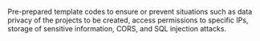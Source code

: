 Pre-prepared template codes to ensure or prevent situations such as data privacy of the projects to be created, access permissions to specific IPs, storage of sensitive information, CORS, and SQL injection attacks.
